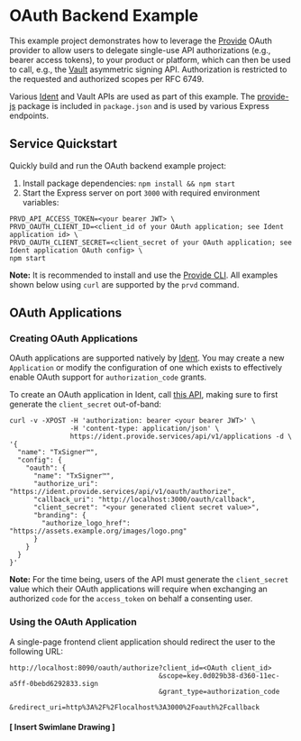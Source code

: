 
# OAuth Backend Example

This example project demonstrates how to leverage the [Provide](https://docs.provide.services) OAuth provider to allow users to delegate single-use API authorizations (e.g., bearer access tokens), to your product or platform, which can then be used to call, e.g., the [Vault](https://docs.provide.services/api/vault) asymmetric signing API. Authorization is restricted to the requested and authorized scopes per RFC 6749.

Various [Ident](https://docs.provide.services/api/ident) and Vault APIs are used as part of this example. The [provide-js](https://github.com/provideplatform/provide-js) package is included in `package.json` and is used by various Express endpoints.

## Service Quickstart

Quickly build and run the OAuth backend example project:

1. Install package dependencies:
`npm install && npm start`
2.  Start the Express server on port `3000` with required environment variables:
```shell
PRVD_API_ACCESS_TOKEN=<your bearer JWT> \
PRVD_OAUTH_CLIENT_ID=<client_id of your OAuth application; see Ident application id> \
PRVD_OAUTH_CLIENT_SECRET=<client_secret of your OAuth application; see Ident application OAuth config> \
npm start
```

**Note:** It is recommended to install and use the [Provide CLI](https://github.com/provideplatform/provide-cli). All examples shown below using `curl` are supported by the `prvd` command.

## OAuth Applications

### Creating OAuth Applications

OAuth applications are supported natively by [Ident](https://docs.provide.services/api/ident). You may create a new `Application` or modify the configuration of one which exists to effectively enable OAuth support for `authorization_code` grants.

To create an OAuth application in Ident, call [this API](https://docs.provide.services/api/rest-api-v1/ident/applications#create-application-1), making sure to first generate the `client_secret` out-of-band:

```shell
curl -v -XPOST -H 'authorization: bearer <your bearer JWT>' \
               -H 'content-type: application/json' \
               https://ident.provide.services/api/v1/applications -d \
'{
  "name": "TxSigner™",
  "config": {
    "oauth": {
      "name": "TxSigner™",
      "authorize_uri": "https://ident.provide.services/api/v1/oauth/authorize",
      "callback_uri": "http://localhost:3000/oauth/callback",
      "client_secret": "<your generated client secret value>",
      "branding": {
        "authorize_logo_href": "https://assets.example.org/images/logo.png"
      }
    }
  }
}'
```

**Note:** For the time being, users of the API must generate the `client_secret` value which their OAuth applications will require when exchanging an authorized `code` for the `access_token` on behalf a consenting user.


### Using the OAuth Application

A single-page frontend client application should redirect the user to the following URL:

```
http://localhost:8090/oauth/authorize?client_id=<OAuth client_id>
                                     &scope=key.0d029b38-d360-11ec-a5ff-0bebd6292833.sign
                                     &grant_type=authorization_code
                                     &redirect_uri=http%3A%2F%2Flocalhost%3A3000%2Foauth%2Fcallback
```

#### [ Insert Swimlane Drawing ]
